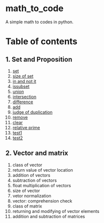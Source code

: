 # math_to_code
A simple math to codes in python.


# Table of contents
## 1. Set and Proposition
01. [set](https://github.com/garlicvread/math_to_code/blob/main/1_set_and_proposition/001_set.py)
02. [size of set](https://github.com/garlicvread/math_to_code/blob/main/1_set_and_proposition/002_size_of_set.py)
03. [in and not it](https://github.com/garlicvread/math_to_code/blob/main/1_set_and_proposition/003_in_and_not_in.py)
04. [issubset](https://github.com/garlicvread/math_to_code/blob/main/1_set_and_proposition/004_issubset.py)
05. [union](https://github.com/garlicvread/math_to_code/blob/main/1_set_and_proposition/005_union.py)
06. [intersection](https://github.com/garlicvread/math_to_code/blob/main/1_set_and_proposition/006_intersection.py)
07. [difference](https://github.com/garlicvread/math_to_code/blob/main/1_set_and_proposition/007_difference.py)
08. [add](https://github.com/garlicvread/math_to_code/blob/main/1_set_and_proposition/008_add.py)
09. [judge of duplication](https://github.com/garlicvread/math_to_code/blob/main/1_set_and_proposition/009_judge_of_duplication.py)
10. [remove](https://github.com/garlicvread/math_to_code/blob/main/1_set_and_proposition/010_remove.py)
11. [clear](https://github.com/garlicvread/math_to_code/blob/main/1_set_and_proposition/011_clear.py)
12. [relative prime](https://github.com/garlicvread/math_to_code/blob/main/1_set_and_proposition/012_relative_prime.py)
13. [test1](https://github.com/garlicvread/math_to_code/blob/main/1_set_and_proposition/013_test_1.py)
14. [test2](https://github.com/garlicvread/math_to_code/blob/main/1_set_and_proposition/014_test_2.py)

## 2. Vector and matrix
01. class of vector
02. return value of vector location
03. addition of vectors
04. subtraction of vectors
05. float multiplication of vectors
06. size of vector
07. vetor normalization
08. vector: comprehension check
09. class of matrix
10. returning and modifying of vector elements
11. addition and subtraction of matrices
